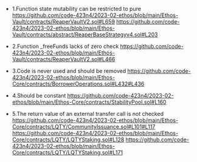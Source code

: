 - 1.Function state mutability can be restricted to pure
	https://github.com/code-423n4/2023-02-ethos/blob/main/Ethos-Vault/contracts/ReaperVaultV2.sol#L659
	https://github.com/code-423n4/2023-02-ethos/blob/main/Ethos-Vault/contracts/abstract/ReaperBaseStrategyv4.sol#L203

- 2.Function _freeFunds lacks of zero check 
	https://github.com/code-423n4/2023-02-ethos/blob/main/Ethos-Vault/contracts/ReaperVaultV2.sol#L466

- 3.Code is never used and should be removed
	https://github.com/code-423n4/2023-02-ethos/blob/main/Ethos-Core/contracts/BorrowerOperations.sol#L432#L436

- 4.Should be constant
https://github.com/code-423n4/2023-02-ethos/blob/main/Ethos-Core/contracts/StabilityPool.sol#L160


- 5.The return value of an external transfer call is not checked
	https://github.com/code-423n4/2023-02-ethos/blob/main/Ethos-Core/contracts/LQTY/CommunityIssuance.sol#L101#L117
	https://github.com/code-423n4/2023-02-ethos/blob/main/Ethos-Core/contracts/LQTY/LQTYStaking.sol#L128
	https://github.com/code-423n4/2023-02-ethos/blob/main/Ethos-Core/contracts/LQTY/LQTYStaking.sol#L171